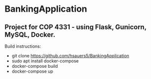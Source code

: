 # BankingApplication
## Project for COP 4331 - using Flask, Gunicorn, MySQL, Docker.

Build instructions: 
  - git clone https://github.com/hsauers5/BankingApplication
  - sudo apt install docker-compose
  - docker-compose build
  - docker-compose up


